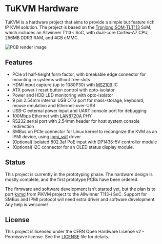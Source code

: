 # TuKVM Hardware

TuKVM is a hardware project that aims to provide a simple but feature rich IP KVM solution. The project is based on the [Tronlong SOM-TLT113](https://www.tronlong.com/Product/show/237.html) SoM, which includes an Allwinner T113-i SoC, with dual-core Cortex-A7 CPU, 256MB DDR3 RAM, and 4GB eMMC.

![PCB render image](https://raw.githubusercontent.com/gaoyichuan/tukvm-hardware/main/images/pcb-front-render.jpg)

## Features

* PCIe x1 half-height form factor, with breakable edge connector for mounting in systems without free slots
* HDMI input capture (up to 1080P30) with [MS2109](http://en.macrosilicon.com/info.asp?base_id=2&third_id=50) IC
* ATX power / reset button control with opto-isolator
* Power and HDD LED monitoring with opto-isolator
* 9 pin 2.54mm internal USB OTG port for mass-storage, keyboard, mouse emulation and Ethernet-over-USB
* USB-C external power input and UART console port for debugging
* 100Mbps Ethernet with [LAN8720A](https://www.microchip.com/en-us/product/lan8720a) PHY
* RS232 serial port with 2.54mm header for host system console redirection
* SMBus on PCIe connector for Linux kernel to recongnize the KVM as an IPMI device, using [ipmi_ssif](https://github.com/torvalds/linux/blob/master/drivers/char/ipmi/ipmi_ssif.c) driver
* (Optional) Isolated 802.3af PoE input with [DP1435-5V](https://item.szlcsc.com/6245786.html) controller module
* (Optional) I2C connector for an OLED status display module.
  

## Status

This project is currently in the prototyping phase. The hardware design is mostly complete, and the first prototype PCBs have been ordered. 

The firmware and software development isn't started yet, but the plan is to port [kvmd](https://github.com/pikvm/kvmd) from PiKVM project to the Allwinner T113-i SoC. Support for SMBus and IPMI protocol will need extra driver and software development. Any help is welcome!

## License

This project is licensed under the CERN Open Hardware License v2 - Permissive license. See the [LICENSE](LICENSE) file for details.
